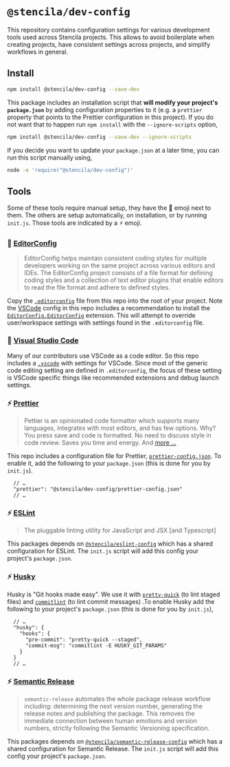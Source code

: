 # `@stencila/dev-config`

This repository contains configuration settings for various development tools used across
Stencila projects. This allows to avoid boilerplate when creating projects, have consistent settings across projects, and simplify workflows in general.

## Install

```bash
npm install @stencila/dev-config --save-dev
```

This package includes an installation script that **will modify your project's `package.json`** by adding configuration properties to it (e.g. a `prettier` property that points to the Prettier configuration in this project). If you do not want that to happen run `npm install` with the `--ignore-scripts` option,

```bash
npm install @stencila/dev-config --save-dev --ignore-scripts
```

If you decide you want to update your `package.json` at a later time, you can run this script manually using,

```bash
node -e 'require("@stencila/dev-config")'
```

## Tools

Some of these tools require manual setup, they have the 🔨 emoji next to them. The others are setup automatically, on installation, or by running `init.js`. Those tools are indicated by a ⚡ emoji.

### 🔨 [EditorConfig](https://editorconfig.org/)

> EditorConfig helps maintain consistent coding styles for multiple developers working on the same project across various editors and IDEs. The EditorConfig project consists of a file format for defining coding styles and a collection of text editor plugins that enable editors to read the file format and adhere to defined styles.

Copy the [`.editorconfig`](.editorconfig) file from this repo into the root of your project. Note the [VSCode](#vscode) config in this repo includes a recommendation to install the [`EditorConfig.EditorConfig`](https://marketplace.visualstudio.com/items?itemName=EditorConfig.EditorConfig) extension. This will attempt to override user/workspace settings with settings found in the `.editorconfig` file.

### 🔨 [Visual Studio Code](https://code.visualstudio.com/)

Many of our contributors use VSCode as a code editor. So this repo includes a [`.vscode`](.vscode) with settings for VSCode. Since most of the generic code editing setting are defined in `.editorconfig`, the focus of these setting is VSCode specific things like recommended extensions and debug launch settings.

### ⚡ [Prettier](https://prettier.io/)

> Pettier is an opinionated code formatter which supports many languages, integrates with most editors, and has few options. Why? You press save and code is formatted. No need to discuss style in code review. Saves you time and energy. And [more ...](https://prettier.io/docs/en/why-prettier.html)

This repo includes a configuration file for Prettier, [`prettier-config.json`](./prettier-config.json). To enable it, add the following to your `package.json` (this is done for you by `init.js`).

```json5
  // …
  "prettier": "@stencila/dev-config/prettier-config.json"
  // …
```

### ⚡ [ESLint](https://eslint.org/)

> The pluggable linting utility for JavaScript and JSX [and Typescript]

This packages depends on [`@stencila/eslint-config`](../packages/eslint-config) which has a shared configuration for ESLint. The `init.js` script will add this config your project's `package.json`.

### ⚡ [Husky](https://github.com/typicode/husky)

Husky is "Git hooks made easy". We use it with [`pretty-quick`](https://github.com/azz/pretty-quick) (to lint staged files) and [`commitlint`](https://github.com/conventional-changelog/commitlint) (to lint commit messages) .To enable Husky add the following to your project's `package.json` (this is done for you by `init.js`),

```json5
  // …
  "husky": {
    "hooks": {
      "pre-commit": "pretty-quick --staged",
      "commit-msg": "commitlint -E HUSKY_GIT_PARAMS"
    }
  }
  // …
```

### ⚡ [Semantic Release](https://semantic-release.gitbook.io/semantic-release/)

> `semantic-release` automates the whole package release workflow including: determining the next version number, generating the release notes and publishing the package. This removes the immediate connection between human emotions and version numbers, strictly following the Semantic Versioning specification.

This packages depends on [`@stencila/semantic-release-config`](../packages/semantic-release-config) which has a shared configuration for Semantic Release. The `init.js` script will add this config your project's `package.json`.
